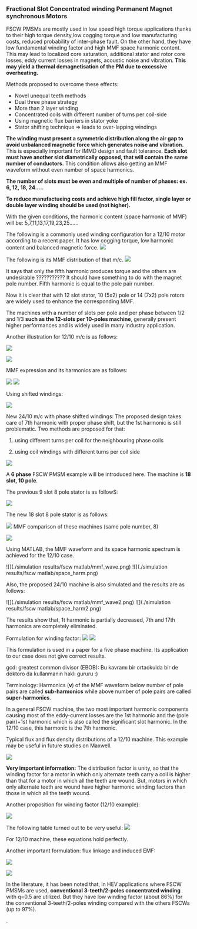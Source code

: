 ### Fractional Slot Concentrated winding Permanent Magnet synchronous Motors

FSCW PMSMs are mostly used in low speed high torque applications thanks to their high torque density,low cogging torque and low manufacturing costs, reduced probability of inter-phase fault.
On the other hand, they have low fundamental winding factor and high MMF space harmonic content. This may lead to localized core saturation, additional stator and rotor core losses, eddy current losses in magnets, acoustic noise and vibration. **This may yield a thermal demagnetisation of the PM due to excessive overheating.**

Methods proposed to overcome these effects:
* Novel unequal teeth methods
* Dual three phase strategy
* More than 2 layer winding
* Concentrated coils with different number of turns per coil-side
* Using magnetic flux barriers in stator yoke
* Stator shifting technique => leads to over-lapping windings

**The winding must present a symmetric distribution along the air gap to avoid unbalanced magnetic force which generates noise and vibration.** This is especially important for IMMD design and fault tolerance.
**Each slot must have another slot diametrically opposed, that will contain the same number of conductors.** This condition allows also getting an MMF waveform without even number of space harmonics.

**The number of slots must be even and multiple of number of phases: ex. 6, 12, 18, 24.....**

**To reduce manufactueing costs and achieve high fill factor, single layer or double layer winding should be used (not higher).**

With the given conditions, the harmonic content (space harmonic of MMF) will be: 5,7,11,13,17,19,23,25......

The following is a commonly used winding configuration for a 12/10 motor according to a recent paper. It has low cogging torque, low harmonic content and balanced magnetic force.
![](./newimages/12s10p.png)

The following is its MMF distribution of that m/c.
![](./newimages/mmfdist.png)

It says that only the fifth harmonic produces torque and the others are undesirable ???????????
It should have something to do with the magnet pole number. Fifth harmonic is equal to the pole pair number.

Now it is clear that with 12 slot stator, 10 (5x2) pole or 14 (7x2) pole rotors are widely used to enhance the corresponding MMF.



The machines with a number of slots per pole and per phase between 1/2 and 1/3 **such as the 12-slots per 10-poles machine**, generally present higher performances and is widely used in many industry application.

Another illustration for 12/10 m/c is as follows:

![](./newimages/12s10p2.png)

![](./newimages/12s10p3.png)


MMF expression and its harmonics are as follows:

![](./newimages/mmf1.png)
![](./newimages/mmf2.png)

Using shifted windings:

![](./newimages/mmf3.png)

New 24/10 m/c with phase shifted windings: The proposed design takes care of 7th harmonic with proper phase shift, but the 1st harmonic is still problematic. Two methods are proposed for that:

1) using different turns per coil for the neighbouring phase coils

2) using coil windings with different turns per coil side

![](./newimages/phase_shift.png)


A **6 phase** FSCW PMSM example will be introduced here. The machine is **18 slot, 10 pole**.

The previous 9 slot 8 pole stator is as followS:

![](./newimages/9s8p1.png)


The new 18 slot 8 pole stator is as follows:

![](./newimages/18s8p1.png)
MMF comparison of these machines (same pole number, 8)

![](./newimages/mmf4.png)



Using MATLAB, the MMF waveform and its space harmonic spectrum is achieved for the 12/10 case.

![](./simulation results/fscw matlab/mmf_wave.png)
![](./simulation results/fscw matlab/space_harm.png)

Also, the proposed 24/10 machine is also simulated and the results are as follows:

![](./simulation results/fscw matlab/mmf_wave2.png)
![](./simulation results/fscw matlab/space_harm2.png)

The results show that, 1t harmonic is partially decreased, 7th and 17th harmonics are completely eliminated.


Formulation for winding factor:
![](./newimages/wf1.png)
![](./newimages/wf2.png)

This formulation is used in a paper for a five phase machine. Its application to our case does not give correct results.

gcd: greatest common divisor (EBOB): Bu kavramı bir ortaokulda bir de doktoro da kullanmanın haklı gururu :)

Terminology: Harmonics (**v**) of the MMF waveform below number of pole pairs are called **sub-harmonics** while above number of pole pairs are called **super-harmonics**.

In a general FSCW machine, the two most important harmonic components causing most of the eddy-current losses are the 1st harmonic and the (pole pair)+1st harmonic which is also called the significant slot harmonic. In the 12/10 case, this harmonic is the 7th harmonic.

Typical flux and flux density distributions of a 12/10 machine. This example may be useful in future studies on Maxwell.

![](./newimages/flux_dens.png)

**Very important information:** The distribution factor is unity, so that the winding factor for a motor in which only alternate teeth carry a coil is higher than that for a motor in which all the teeth are wound. But, motors in which only alternate teeth are wound have higher harmonic winding factors than those in which all the teeth wound.

Another proposition for winding factor (12/10 example):

![](./newimages/wf3.png)

The following table turned out to be very useful:
![](./newimages/wf4.png)

For 12/10 machine, these equations hold perfectly.

Another important formulation: flux linkage and induced EMF:

![](./newimages/flux_linkage.png)

![](./newimages/emf.png)


In the literature, it has been noted that, in HEV applications where FSCW PMSMs are used, **conventional 3-teeth/2-poles concentrated winding** with q=0.5 are utilized. But they have low winding factor (about 86%) for the conventional 3-teeth/2-poles winding compared with the others FSCWs (up to 97%).




.
